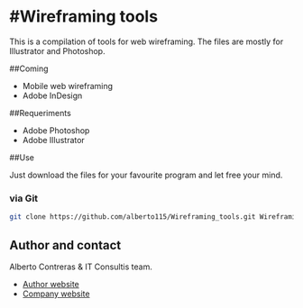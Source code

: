 #Wireframing tools
=============================

This is a compilation of tools for web wireframing. The files are mostly for Illustrator and Photoshop.

##Coming

* Mobile web wireframing
* Adobe InDesign

##Requeriments

* Adobe Photoshop
* Adobe Illustrator


##Use

Just download the files for your favourite program and let free your mind.


### via Git

```sh
git clone https://github.com/alberto115/Wireframing_tools.git Wireframing_tools
```

## Author and contact

Alberto Contreras & IT Consultis team.
* [Author website][3]
* [Company website][2]


[1]: https://drupal.org/project/drupal "Drupal 7 download"
[2]: http://www.it-consultis.com "IT Consultis"
[3]: http://www.albertocontreras.me "Alberto Contreras Portfolio"
